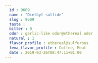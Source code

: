 ```yaml
---
  id : 9609
  name : "Diethyl sulfide"
  slug : 9609
  taste : 
  bitter : 0
  odor : garlic-like odor@ethereal odor
  natural : 1
  flavor_profile : ethereal@sulfurous
  fema_flavor_profile : Coffee, Meat
  date : 2019-03-26T08:47:11+01:00
---
```




